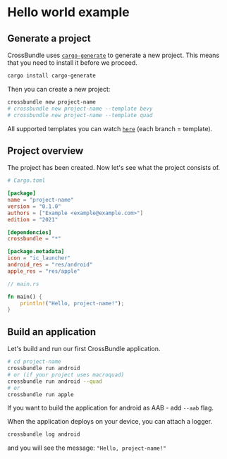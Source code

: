 # Hello world example

## Generate a project

CrossBundle uses [`cargo-generate`](https://github.com/cargo-generate/cargo-generate) to generate a new project. This means that you need to install it before we proceed.

```sh
cargo install cargo-generate
```

Then you can create a new project:

```sh
crossbundle new project-name
# crossbundle new project-name --template bevy
# crossbundle new project-name --template quad
```

All supported templates you can watch [`here`](https://github.com/dodorare/crossbundle-templates) (each branch = template).

## Project overview

The project has been created. Now let's see what the project consists of.

```toml
# Cargo.toml

[package]
name = "project-name"
version = "0.1.0"
authors = ["Example <example@example.com>"]
edition = "2021"

[dependencies]
crossbundle = "*"

[package.metadata]
icon = "ic_launcher"
android_res = "res/android"
apple_res = "res/apple"
```

```rust
// main.rs

fn main() {
    println!("Hello, project-name!");
}
```

## Build an application

Let's build and run our first CrossBundle application.

```sh
# cd project-name
crossbundle run android
# or (if your project uses macroquad)
crossbundle run android --quad
# or
crossbundle run apple
```

If you want to build the application for android as AAB - add `--aab` flag.

When the application deploys on your device, you can attach a logger.

```sh
crossbundle log android
```

and you will see the message: `"Hello, project-name!"`

